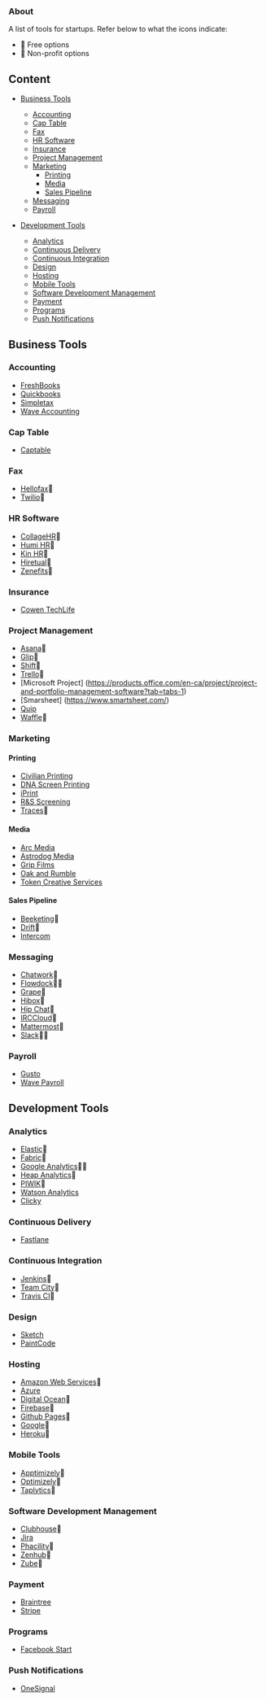 ### About
A list of tools for startups. Refer below to what the icons indicate:
- :money_with_wings: Free options
- :purple_heart: Non-profit options

## Content
- [Business Tools](#business-tools)
  - [Accounting](#accounting)
  - [Cap Table](#cap-table)
  - [Fax](#fax)
  - [HR Software](#hr-software)
  - [Insurance](#insurance)
  - [Project Management](#project-management)
  - [Marketing](#marketing)
    - [Printing](#printing)
    - [Media](#media)
    - [Sales Pipeline](#sales-pipeline)
  - [Messaging](#messaging)
  - [Payroll](#payroll)

- [Development Tools](#development-tools)
  - [Analytics](#analytics)
  - [Continuous Delivery](#fastlane)
  - [Continuous Integration](#continuous-integration)
  - [Design](#design)
  - [Hosting](#hosting)
  - [Mobile Tools](#mobile-tools)
  - [Software Development Management](#software-development-management)
  - [Payment](#payment)
  - [Programs](#programs)
  - [Push Notifications](#push-notifications)
  
## Business Tools
### Accounting
* [FreshBooks](https://www.freshbooks.com/)
* [Quickbooks](https://quickbooks.intuit.ca/)
* [Simpletax](https://simpletax.ca/)
* [Wave Accounting](https://www.waveapps.com/accounting/)

### Cap Table
* [Captable](https://captable.io/)

### Fax
* [Hellofax](https://www.hellofax.com/):money_with_wings:
* [Twilio](https://www.twilio.com/fax):money_with_wings:

### HR Software
* [CollageHR](https://www.collage.co/):money_with_wings:
* [Humi HR](https://www.humi.ca/):money_with_wings:
* [Kin HR](https://kinhr.com/):purple_heart:
* [Hiretual](https://hiretual.com/):money_with_wings:
* [Zenefits](https://www.zenefits.com/):money_with_wings:

### Insurance
* [Cowen TechLife](https://www.cowangroup.ca/industry-segments/cowan-programs/techlife)

### Project Management
* [Asana](https://asana.com/):money_with_wings:
* [Glip](https://glip.com/):money_with_wings:
* [Shift](https://tryshift.com/):money_with_wings:
* [Trello](https://trello.com/):money_with_wings:
* [Microsoft Project] (https://products.office.com/en-ca/project/project-and-portfolio-management-software?tab=tabs-1)
* [Smarsheet] (https://www.smartsheet.com/)
* [Quip](https://quip.com/)
* [Waffle](https://waffle.io/):money_with_wings:

### Marketing
#### Printing
* [Civilian Printing](http://civilianprinting.com/)
* [DNA Screen Printing](http://www.dnascreening.com/)
* [iPrint](http://www.iprint.com/estore/)
* [R&S Screening](http://rsscreeninginc.com/)
* [Traces](http://traces.com/):purple_heart:

#### Media
* [Arc Media](http://arc-media.ca/)
* [Astrodog Media](http://www.astrodogmedia.com/)
* [Grip Films](http://gripfilms.ca/)
* [Oak and Rumble](http://oakandrumble.com/)
* [Token Creative Services](https://tokencs.ca/)

#### Sales Pipeline
* [Beeketing](https://beeketing.com/):money_with_wings:
* [Drift](https://www.drift.com/):money_with_wings:
* [Intercom](https://www.intercom.com/)

### Messaging
* [Chatwork](http://www.chatwork.com/):money_with_wings:
* [Flowdock](https://www.flowdock.com/):money_with_wings::purple_heart:
* [Grape](https://chatgrape.com/):purple_heart:
* [Hibox](https://www.hibox.co/):money_with_wings:
* [Hip Chat](https://www.hipchat.com/):money_with_wings:
* [IRCCloud](https://www.irccloud.com/):money_with_wings:
* [Mattermost](https://www.mattermost.org/):money_with_wings:
* [Slack](https://slack.com/):money_with_wings::purple_heart:

### Payroll
* [Gusto](https://gusto.com)
* [Wave Payroll](https://www.waveapps.com/payroll/)

## Development Tools
### Analytics
* [Elastic](https://www.elastic.co/):money_with_wings:
* [Fabric](https://fabric.io/):money_with_wings:
* [Google Analytics](https://www.google.ca/analytics/):money_with_wings::purple_heart:
* [Heap Analytics](https://heapanalytics.com/):money_with_wings:
* [PIWIK](https://piwik.org/):money_with_wings:
* [Watson Analytics](https://www.ibm.com/analytics/watson-analytics/us-en/)
* [Clicky](https://clicky.com/)

### Continuous Delivery
* [Fastlane](https://fastlane.tools/)

### Continuous Integration
* [Jenkins](https://jenkins.io):money_with_wings:
* [Team City](https://www.jetbrains.com/teamcity/):money_with_wings:
* [Travis CI](https://travis-ci.org):money_with_wings:

### Design
* [Sketch](https://www.sketchapp.com/)
* [PaintCode](https://www.paintcodeapp.com/)

### Hosting
* [Amazon Web Services](https://aws.amazon.com/):purple_heart:
* [Azure](https://azure.microsoft.com/)
* [Digital Ocean](https://www.digitalocean.com/):purple_heart:
* [Firebase](https://firebase.google.com/):money_with_wings:
* [Github Pages](https://pages.github.com/):money_with_wings:
* [Google](https://cloud.google.com/):purple_heart:
* [Heroku](https://www.heroku.com/):money_with_wings:

### Mobile Tools
* [Apptimizely](http://apptimize.com/):money_with_wings:
* [Optimizely](https://www.optimizely.com/):money_with_wings:
* [Taplytics](https://taplytics.com):money_with_wings:

### Software Development Management
* [Clubhouse](https://clubhouse.io/):money_with_wings:
* [Jira](https://www.atlassian.com/software/jira)
* [Phacility](https://www.phacility.com/):money_with_wings:
* [Zenhub](https://www.zenhub.com/):money_with_wings:
* [Zube](https://zube.io/):money_with_wings:

### Payment
* [Braintree](https://www.braintreepayments.com/)
* [Stripe](https://stripe.com/ca)

### Programs
* [Facebook Start](https://developers.facebook.com/fbstart/)

### Push Notifications
* [OneSignal](https://onesignal.com/)
